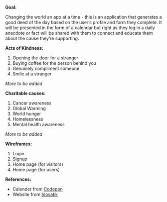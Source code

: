 **Goal:**

Changing the world an app at a time - this is an application that generates a good deed of the day based on the user’s profile and form they complete. It will be presented in the form of a calendar but right as they log in a daily anecdote or fact will be shared with them to connect and educate them about the cause they’re supporting.

**Acts of Kindness:** 

1. Opening the door for a stranger
2. Buying coffee for the person behind you
3. Genuinely compliment someone
4. Smile at a stranger

<i>More to be added</i>


**Charitable causes:** 

1. Cancer awareness
2. Global Warming
3. World hunger
4. Homelessness
5. Mental health awareness

<i>More to be added</i>

**Wireframes:**
1. Login
2. Signup
3. Home page (for visitors)
4. Home page (for users)


**References:**
* Calender from <a href="https://codepen.io/B8bop/pen/GhCAb">Codepen</a>
* Website from <a href="https://inovatik.com/ioniq-saas-app-website-html-template.html">Inovatik</a>


 <!-- <form action="/questionare" method="post">
                                <div id='charityGoal' class="line">Which charity goal are you most interested in funding for?</div>
                                <input type="radio" name="charityGoal" value="Global Warming" id="charityOne" required><label for="charityOne" class='btn btn-primary btn-lg'>Global Warming</label>
                                <input type="radio" name="charityGoal" value="Cancer Awareness" id="charityTwo"><label for="charityTwo" class='btn btn-primary btn-lg'>Cancer Awareness</label>
                                <input type="radio" name="charityGoal" value="World hunger" id="charityThree"><label for="charityThree" class='btn btn-primary btn-lg'>World hunger</label>
                                <input type="radio" name="charityGoal" value="Homelessness" id="charityFour"><label for="charityFour" class='btn btn-primary btn-lg'>Homelessness</label>
                                <input type="radio" name="charityGoal" value="Mental health awareness" id="charityFive"><label for="charityFive" class='btn btn-primary btn-lg'>Mental health awareness</label> 
                                <div id='monetaryDonations' class="line">Are you capable of giving monetary donations?</div>
                                <input type="radio" name="monetaryDonations" value="Yes" id="monetaryDonationsOne" required><label for="monetaryDonationsOne" class='btn btn-primary btn-lg'>Yes</label>
                                <input type="radio" name="monetaryDonations" value="Cancer Awareness" id="monetaryDonationsTwo"><label for="monetaryDonationsTwo" class='btn btn-primary btn-lg'>No</label>
                
                                <div class="line">What is your monthly budget that you would be able to donate?</div>
                                <div class="col-sm-4 col-sm-offset-4">
                                    <div class="input-group mb-3">
                                        <div class="input-group-prepend">
                                            <button type='button' class="btn btn-dark btn-sm" id="monetaryDonationsBudget-minus-btn"><i class="fa fa-minus"></i></button>
                                        </div>
                                        <input type="number" name='monetaryDonationsBudget' id="monetaryDonationsBudget_qty_input" class="form-control form-control-sm" value="1" min="1">
                                        <div class="input-group-prepend">
                                            <button type='button' class="btn btn-dark btn-sm" id="monetaryDonationsBudget-plus-btn"><i class="fa fa-plus"></i></button>
                                        </div>
                                    </div>
                                </div>

                                <div class="line">What is your monthly budget for random acts of kindness? (if any)</div>
                                    <div class="container mt-5">
                                        <div class="row">
                                           <div class="col-sm-4"></div>
                                           <div class="col-sm-4 col-sm-offset-4">
                                               <div class="input-group mb-3">
                                                   <div class="input-group-prepend">
                                                       <button type='button' class="btn btn-dark btn-sm" id="randomActsBudget-minus-btn"><i class="fa fa-minus"></i></button>
                                                   </div>
                                                   <input type="number" name='randomActsBudget' id="randomActsBudget_qty_input" class="form-control form-control-sm" value="0" min="0">
                                                   <div class="input-group-prepend">
                                                       <button type='button' class="btn btn-dark btn-sm" id="randomActsBudget-plus-btn"><i class="fa fa-plus"></i></button>
                                                   </div>
                                               </div>
                                           </div>
                                           <div class="col-sm-4"></div>
                                       </div>
                                    <button type="submit" class="form-control-submit-button">Sign up</button>
                            </form>
                            end of sign up form -->
